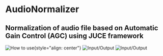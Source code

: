 # AudioNormalizer
## Normalization of audio file based on Automatic Gain Control (AGC) using JUCE framework

![How to use](https://sun9-41.userapi.com/c856028/v856028036/1f949d/6f0cC8hs36U.jpg){style="align: center"}
![Input/Output](https://sun9-12.userapi.com/c856028/v856028036/1f94a5/T3IM6Td7Viw.jpg)
![Input/Output](https://sun9-66.userapi.com/c856028/v856028036/1f94cb/Hji0yt7L_go.jpg)

